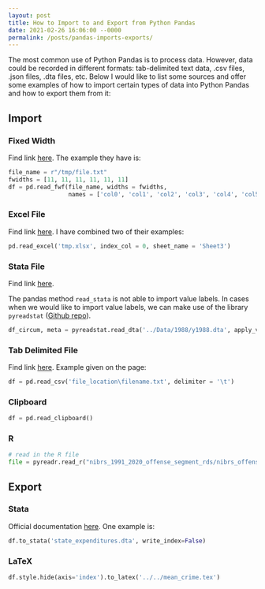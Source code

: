 ```yaml
---
layout: post
title: How to Import to and Export from Python Pandas
date: 2021-02-26 16:06:00 --0000
permalink: /posts/pandas-imports-exports/
---
```


The most common use of Python Pandas is to process data. However, data could be recorded in different formats: tab-delimited text data, .csv files, .json files, .dta files, etc. Below I would like to list some sources and offer some examples of how to import certain types of data into Python Pandas and how to export them from it:

## Import

### Fixed Width

Find link [here](https://stackoverflow.com/questions/27416031/pandas-read-fwf-not-loading-entire-content-of-file). The example they have is:
```python
file_name = r"/tmp/file.txt"
fwidths = [11, 11, 11, 11, 11, 11]
df = pd.read_fwf(file_name, widths = fwidths,
                 names = ['col0', 'col1', 'col2', 'col3', 'col4', 'col5'])
```

### Excel File

Find link [here](https://pandas.pydata.org/pandas-docs/stable/reference/api/pandas.read_excel.html). I have combined two of their examples:
```python
pd.read_excel('tmp.xlsx', index_col = 0, sheet_name = 'Sheet3')
```

### Stata File

Find link [here](https://pandas.pydata.org/pandas-docs/stable/reference/api/pandas.read_stata.html).

The pandas method `read_stata` is not able to import value labels. In cases when we would like to import value labels, we can make use of the library `pyreadstat` ([Github repo](https://github.com/Roche/pyreadstat)). 
```python
df_circum, meta = pyreadstat.read_dta('../Data/1988/y1988.dta', apply_value_formats=True)
```

### Tab Delimited File

Find link [here](https://stackoverflow.com/questions/21546739/load-data-from-txt-with-pandas). Example given on the page:

```python
df = pd.read_csv('file_location\filename.txt', delimiter = '\t')
```

### Clipboard

```python
df = pd.read_clipboard()
```

### R
```python
# read in the R file
file = pyreadr.read_r("nibrs_1991_2020_offense_segment_rds/nibrs_offense_segment_1998.rds")
```

## Export
### Stata
Official documentation [here](https://pandas.pydata.org/pandas-docs/stable/reference/api/pandas.DataFrame.to_stata.html). One example is:

```python
df.to_stata('state_expenditures.dta', write_index=False)
```

### LaTeX
```python
df.style.hide(axis='index').to_latex('../../mean_crime.tex')
```